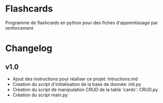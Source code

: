 # Flashcards
Programme de flashcards en python pour des fiches d'apprentissage par renforcement

# Changelog

## v1.0
- Ajout des instructions pour réaliser ce projet: Intructions.md
- Creation du script d'initialisation de la base de donnée: init.py 
- Creation du script de manipulation CRUD de la table 'cards': CRUD.py
- Création du script main.py 


